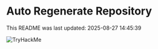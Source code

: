 # Auto Regenerate Repository

This README was last updated: 2025-08-27 14:45:39

 ![TryHackMe](https://tryhackme.com/badge/533634)